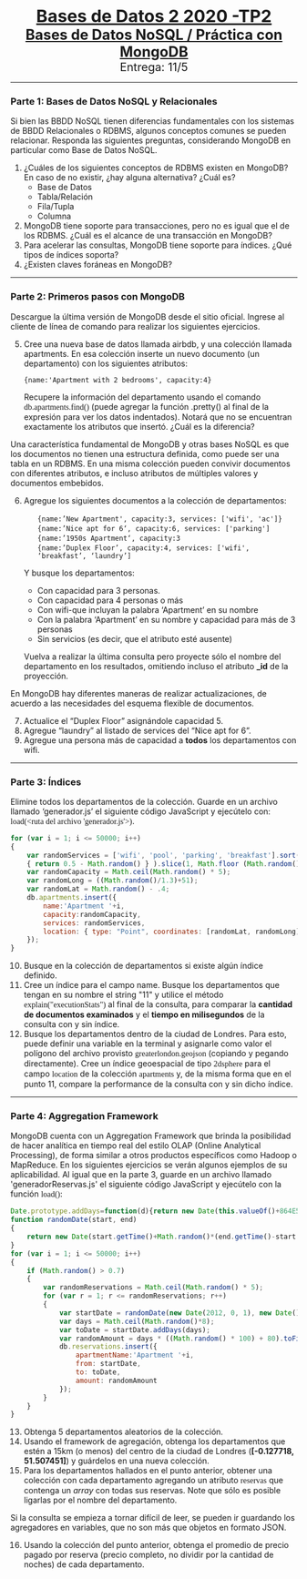 <div align="center"><b style="font-size:30px"><u>Bases de Datos 2 2020 -TP2</u></b></div>
<div align="center"><b style="font-size:25px"><u>Bases de Datos NoSQL / Práctica con MongoDB</u></b></div>
<div align="center"><emp style="font-size:20px">Entrega: 11/5</emp></div>

---

### Parte 1: Bases de Datos NoSQL y Relacionales

Si bien las BBDD NoSQL tienen diferencias fundamentales con los sistemas de BBDD Relacionales o RDBMS, algunos conceptos comunes se pueden relacionar. Responda las siguientes preguntas, considerando MongoDB en particular como Base de Datos NoSQL.

1. ¿Cuáles de los siguientes conceptos de RDBMS existen en MongoDB? En caso de no existir, ¿hay alguna alternativa? ¿Cuál es?
    + Base de Datos
    + Tabla/Relación
    + Fila/Tupla
    + Columna
2. MongoDB tiene soporte para transacciones, pero no es igual que el de los RDBMS. ¿Cuál es el alcance de una transacción en MongoDB?
3. Para acelerar las consultas, MongoDB tiene soporte para índices. ¿Qué tipos de índices soporta?
4. ¿Existen claves foráneas en MongoDB?

---

### Parte 2: Primeros pasos con MongoDB

Descargue la última versión de MongoDB desde el sitio oficial. Ingrese al cliente de línea de comando para realizar los siguientes ejercicios.

5. Cree una nueva base de datos llamada airbdb, y una colección llamada apartments. En esa colección inserte un nuevo documento (un departamento) con los siguientes atributos:

    ```{name:'Apartment with 2 bedrooms', capacity:4}```

    Recupere la información del departamento usando el comando <emp style="font-family:consolas">db.apartments.find()</emp> (puede agregar la función .pretty() al final de la expresión para ver los datos indentados). Notará que no se encuentran exactamente los atributos que insertó. ¿Cuál es la diferencia?
    
Una característica fundamental de MongoDB y otras bases NoSQL es que los documentos no tienen una estructura definida, como puede ser una tabla en un RDBMS. En una misma colección pueden convivir documentos con diferentes atributos, e incluso atributos de múltiples valores y documentos embebidos.

6. Agregue los siguientes documentos a la colección de departamentos:
    <ul>
        <li style="list-style: none;"><code>{name:’New Apartment', capacity:3, services: ['wifi', 'ac']}</code></li>
        <li style="list-style: none;"><code>{name:’Nice apt for 6‘, capacity:6, services: ['parking']</code></li>
        <li style="list-style: none;"><code>{name:’1950s Apartment‘, capacity:3</code></li>
        <li style="list-style: none;"><code>{name:’Duplex Floor’, capacity:4, services: ['wifi', ‘breakfast’, ‘laundry’]</code></li>
    </ul>
    
    Y busque los departamentos:
    + Con capacidad para 3 personas.
    + Con capacidad para 4 personas o más
    + Con wifi-que incluyan la palabra ‘Apartment’ en su nombre
    + Con la palabra ‘Apartment’ en su nombre y capacidad para más de 3 personas
    + Sin servicios (es decir, que el atributo esté ausente)
    
    Vuelva a realizar la última consulta pero proyecte sólo el nombre del departamento en los resultados, omitiendo incluso el atributo **_id** de la proyección.
    
En MongoDB hay diferentes maneras de realizar actualizaciones, de acuerdo a las necesidades del esquema flexible de documentos.

7. Actualice el “Duplex Floor” asignándole capacidad 5.
8. Agregue “laundry” al listado de services del “Nice apt for 6”.
9. Agregue una persona más de capacidad a **todos** los departamentos con wifi.

---

### Parte 3: Índices

Elimine todos los departamentos de la colección. Guarde en un archivo llamado ‘generador.js’ el siguiente código JavaScript y ejecútelo con: <emp style="font-family:consolas">load(<ruta del archivo 'generador.js'>)</emp>.

```javascript
for (var i = 1; i <= 50000; i++)
{ 
    var randomServices = ['wifi', 'pool', 'parking', 'breakfast'].sort( function()
    { return 0.5 - Math.random() } ).slice(1, Math.floor (Math.random() * 5));
    var randomCapacity = Math.ceil(Math.random() * 5);
    var randomLong = ((Math.random()/1.3)+51);
    var randomLat = Math.random() - .4;
    db.apartments.insert({
        name:'Apartment '+i,
        capacity:randomCapacity,
        services: randomServices,
        location: { type: "Point", coordinates: [randomLat, randomLong] } 
    }); 
}
```
10. Busque en la colección de departamentos si existe algún índice definido.
11. Cree un índice para el campo name. Busque los departamentos que tengan en su nombre el string "11" y utilice el método <emp style="font-family:consolas">explain("executionStats")</emp> al final de la consulta, para comparar la **cantidad de documentos examinados** y el **tiempo en milisegundos** de la consulta con y sin índice.
12. Busque los departamentos dentro de la ciudad de Londres. Para esto, puede definir una variable en la terminal y asignarle como valor el polígono del archivo provisto <emp style="font-family:consolas">greaterlondon.geojson</emp> (copiando y pegando directamente). Cree un índice geoespacial de tipo <emp style="font-family:consolas">2dsphere</emp> para el campo <emp style="font-family:consolas">location</emp> de la colección <emp style="font-family:consolas">apartments</emp> y, de la misma forma que en el punto 11, compare la performance de la consulta con y sin dicho índice.

---

### Parte 4: Aggregation Framework

MongoDB cuenta con un Aggregation Framework que brinda la posibilidad de hacer analítica en tiempo real del estilo OLAP (Online Analytical Processing), de forma similar a otros productos específicos como Hadoop o MapReduce. En los siguientes ejercicios se verán algunos ejemplos de su aplicabilidad. Al igual que en la parte 3, guarde en un archivo llamado 'generadorReservas.js' el siguiente código JavaScript y ejecútelo con la función <emp style="font-family:consolas">load()</emp>:

```javascript
Date.prototype.addDays=function(d){return new Date(this.valueOf()+864E5*d);};
function randomDate(start, end)
{
    return new Date(start.getTime()+Math.random()*(end.getTime()-start.getTime()));
}
for (var i = 1; i <= 50000; i++)
{
    if (Math.random() > 0.7)
    {
        var randomReservations = Math.ceil(Math.random() * 5);
        for (var r = 1; r <= randomReservations; r++)
        {
            var startDate = randomDate(new Date(2012, 0, 1), new Date());
            var days = Math.ceil(Math.random()*8);
            var toDate = startDate.addDays(days);
            var randomAmount = days * ((Math.random() * 100) + 80).toFixed(2);
            db.reservations.insert({
                apartmentName:'Apartment '+i,
                from: startDate,
                to: toDate,
                amount: randomAmount
            });
        }
    }
}
```

13. Obtenga 5 departamentos aleatorios de la colección.
14. Usando el framework de agregación, obtenga los departamentos que estén a 15km (o menos) del centro de la ciudad de Londres (**[-0.127718, 51.507451]**) y guárdelos en una nueva colección.
15. Para los departamentos hallados en el punto anterior, obtener una colección con cada departamento agregando un atributo <emp style="font-family:consolas">reservas</emp> que contenga un _array_ con todas sus reservas. Note que sólo es posible ligarlas por el nombre del departamento.

Si la consulta se empieza a tornar difícil de leer, se pueden ir guardando los agregadores en variables, que no son más que objetos en formato JSON.

16. Usando la colección del punto anterior, obtenga el promedio de precio pagado por reserva (precio completo, no dividir por la cantidad de noches) de cada departamento.